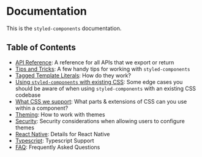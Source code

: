# Documentation

This is the `styled-components` documentation.

## Table of Contents

- [API Reference](./api.md): A reference for all APIs that we export or return
- [Tips and Tricks](./tips-and-tricks.md): A few handy tips for working with `styled-components`
- [Tagged Template Literals](./tagged-template-literals.md): How do they work?
- [Using `styled-components` with existing CSS](./existing-css.md): Some edge cases you should be aware of when using `styled-components` with an existing CSS codebase
- [What CSS we support](./css-we-support.md): What parts & extensions of CSS can you use within a component?
- [Theming](./theming.md): How to work with themes
- [Security](./security.md): Security considerations when allowing users to configure themes
- [React Native](./react-native.md): Details for React Native
- [Typescript](./typescript-support.md): Typescript Support
- [FAQ](./faq.md): Frequently Asked Questions
